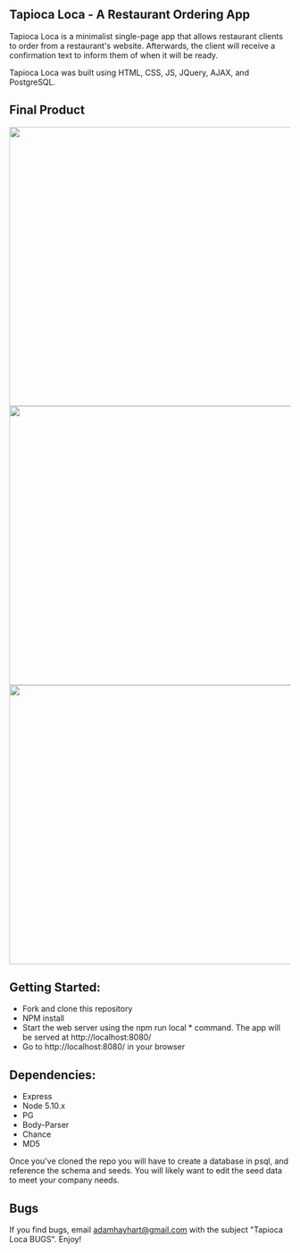 ## Tapioca Loca - A Restaurant Ordering App

Tapioca Loca is a minimalist single-page app that allows restaurant clients to order from a restaurant's website. Afterwards, the client will receive a confirmation text to inform them of when it will be ready. 

Tapioca Loca was built using HTML, CSS, JS, JQuery, AJAX, and PostgreSQL.

## Final Product

<p float="center">
  <img src="https://github.com/elliottthomlison/Tapioca-Loca/blob/master/public/docs/home_loca.png?raw=true" class="center" width=1200px height=500px />
  <img src="https://github.com/elliottthomlison/Tapioca-Loca/blob/master/public/docs/modal_loca.png?raw=true" class="center" width=1200px height=500px />
  <img src="https://github.com/elliottthomlison/Tapioca-Loca/blob/master/public/docs/text_loca.png?raw=true" class="center" width=1200px height=500px />
</p>

## Getting Started:
* Fork and clone this repository
* NPM install
* Start the web server using the npm run local * command. The app will be served at http://localhost:8080/
* Go to http://localhost:8080/ in your browser

## Dependencies:
* Express
* Node 5.10.x
* PG
* Body-Parser
* Chance
* MD5

Once you've cloned the repo you will have to create a database in psql, and reference the schema and seeds. You will likely want to edit the seed data to meet your company needs.

## Bugs
If you find bugs, email adamhayhart@gmail.com with the subject "Tapioca Loca BUGS". Enjoy!
